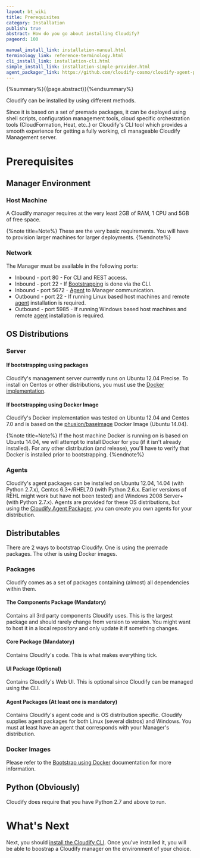 ```yaml
---
layout: bt_wiki
title: Prerequisites
category: Installation
publish: true
abstract: How do you go about installing Cloudify?
pageord: 100

manual_install_link: installation-manual.html
terminology_link: reference-terminology.html
cli_install_link: installation-cli.html
simple_install_link: installation-simple-provider.html
agent_packager_link: https://github.com/cloudify-cosmo/cloudify-agent-packager
---
```

{%summary%}{{page.abstract}}{%endsummary%}

Cloudify can be installed by using different methods.

Since it is based on a set of premade packages, it can be deployed using shell scripts, configuration management tools, cloud specific orchestration tools (CloudFormation, Heat, etc..) or Cloudify's CLI tool which provides a smooth experience for getting a fully working, cli manageable Cloudify Management server.

# Prerequisites

## Manager Environment

### Host Machine
A Cloudify manager requires at the very least 2GB of RAM, 1 CPU and 5GB of free space.

{%note title=Note%}
These are the very basic requirements. You will have to provision larger machines for larger deployments.
{%endnote%}

### Network
The Manager must be available in the following ports:

* Inbound - port 80 - For CLI and REST access.
* Inbound - port 22 - If [Bootstrapping]({{page.terminology_link}}#bootstrapping) is done via the CLI.
* Inbound - port 5672 - [Agent]({{page.terminology_link}}#agent) to Manager communication.
* Outbound - port 22 - If running Linux based host machines and remote [agent]({{page.terminology_link}}#agent) installation is required.
* Outbound - port 5985 - If running Windows based host machines and remote [agent]({{page.terminology_link}}#agent) installation is required.

## OS Distributions

### Server

#### If bootstrapping using packages
Cloudify's management server currently runs on Ubuntu 12.04 Precise. To install on Centos or other distributions, you must use the [Docker](https://www.docker.com/) [implementation](installation-bootstrapping.html#bootstrapping-using-docker).

#### If bootstrapping using Docker Image
Cloudify's Docker implementation was tested on Ubuntu 12.04 and Centos 7.0 and is based on the [phusion/baseimage](https://github.com/phusion/baseimage-docker) Docker Image (Ubuntu 14.04).

{%note title=Note%}
If the host machine Docker is running on is based on Ubuntu 14.04, we will attempt to install Docker for you (if it isn't already installed). For any other distribution (and release), you'll have to verify that Docker is installed prior to bootstrapping.
{%endnote%}

### Agents
Cloudify's agent packages can be installed on Ubuntu 12.04, 14.04 (with Python 2.7.x), Centos 6.3+/RHEL7.0 (with Python 2.6.x. Earlier versions of REHL might work but have not been tested) and Windows 2008 Server+ (with Python 2.7.x).
Agents are provided for these OS distributions, but using the [Cloudify Agent Packager]({{page.agent_packager_link}}), you can create you own agents for your distribution.

## Distributables

There are 2 ways to bootstrap Cloudify. One is using the premade packages. The other is using Docker images.

### Packages
Cloudify comes as a set of packages containing (almost) all dependencies within them.

#### The Components Package (Mandatory)
Contains all 3rd party components Cloudify uses.
This is the largest package and should rarely change from version to version.
You might want to host it in a local repository and only update it if something changes.

#### Core Package (Mandatory)
Contains Cloudify's code.
This is what makes everything tick.

#### UI Package (Optional)
Contains Cloudify's Web UI.
This is optional since Cloudify can be managed using the CLI.

#### Agent Packages (At least one is mandatory)
Contains Cloudify's agent code and is OS distribution specific.
Cloudify supplies agent packages for both Linux (several distros) and Windows.
You must at least have an agent that corresponds with your Manager's distribution.

### Docker Images
Please refer to the [Bootstrap using Docker](installation-bootstrapping.html#bootstrapping-using-docker) documentation for more information.

## Python (Obviously)
Cloudify does require that you have Python 2.7 and above to run.

# What's Next

Next, you should [install the Cloudify CLI](installation-cli.html). Once you've installed it, you will be able to boostrap a Cloudify manager on the environment of your choice.
